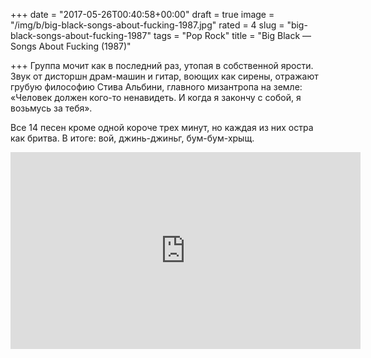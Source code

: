 +++
date = "2017-05-26T00:40:58+00:00"
draft = true
image = "/img/b/big-black-songs-about-fucking-1987.jpg"
rated = 4
slug = "big-black-songs-about-fucking-1987"
tags = "Pop Rock"
title = "Big Black — Songs About Fucking (1987)"

+++
Группа мочит как в последний раз, утопая в собственной ярости. Звук от дисторшн драм-машин и гитар, воющих как сирены, отражают грубую философию Стива Альбини, главного мизантропа на земле: «Человек должен кого-то ненавидеть. И когда я закончу с собой, я возьмусь за тебя». 

Все 14 песен кроме одной короче трех минут, но каждая из них остра как бритва. В итоге: вой, джинь-джиньг, бум-бум-хрыщ.

<iframe width="560" height="315" src="https://www.youtube.com/embed/bwPP7B596Qc" frameborder="0" allowfullscreen></iframe>